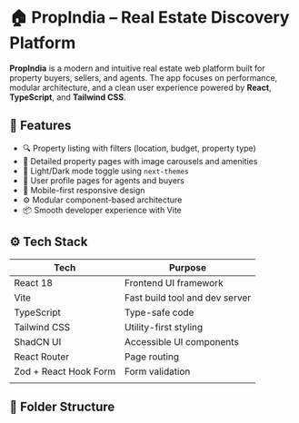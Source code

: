 # 🏠 PropIndia – Real Estate Discovery Platform

**PropIndia** is a modern and intuitive real estate web platform built for property buyers, sellers, and agents. The app focuses on performance, modular architecture, and a clean user experience powered by **React**, **TypeScript**, and **Tailwind CSS**.

## 🚀 Features

- 🔍 Property listing with filters (location, budget, property type)
- 📄 Detailed property pages with image carousels and amenities
- 🔄 Light/Dark mode toggle using `next-themes`
- 👤 User profile pages for agents and buyers
- 📱 Mobile-first responsive design
- ⚙️ Modular component-based architecture
- 📦 Smooth developer experience with Vite

## ⚙️ Tech Stack

| Tech            | Purpose                            |
|-----------------|-------------------------------------|
| React 18        | Frontend UI framework               |
| Vite            | Fast build tool and dev server      |
| TypeScript      | Type-safe code                      |
| Tailwind CSS    | Utility-first styling               |
| ShadCN UI       | Accessible UI components            |
| React Router    | Page routing                        |                    
| Zod + React Hook Form | Form validation               |
      |

## 📁 Folder Structure

